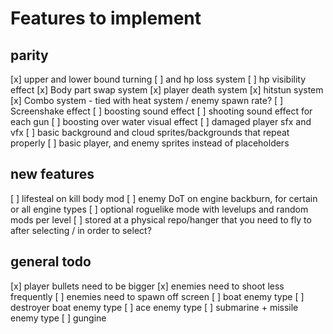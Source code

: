 # Features to implement

## parity

[x] upper and lower bound turning
    [ ] and hp loss system
[ ] hp visibility effect
[x] Body part swap system
[x] player death system
[x] hitstun system
[x] Combo system - tied with heat system / enemy spawn rate?
[ ] Screenshake effect
[ ] boosting sound effect
[ ] shooting sound effect for each gun
[ ] boosting over water visual effect
[ ] damaged player sfx and vfx
[ ] basic background and cloud sprites/backgrounds that repeat properly
[ ] basic player, and enemy sprites instead of placeholders

## new features

[ ] lifesteal on kill body mod
[ ] enemy DoT on engine backburn, for certain or all engine types
[ ] optional roguelike mode with levelups and random mods per level
    [ ] stored at a physical repo/hanger that you need to fly to after selecting / in order to select?

## general todo

[x] player bullets need to be bigger
[x] enemies need to shoot less frequently
[ ] enemies need to spawn off screen
[ ] boat enemy type
[ ] destroyer boat enemy type
[ ] ace enemy type
[ ] submarine + missile enemy type
[ ] gungine
